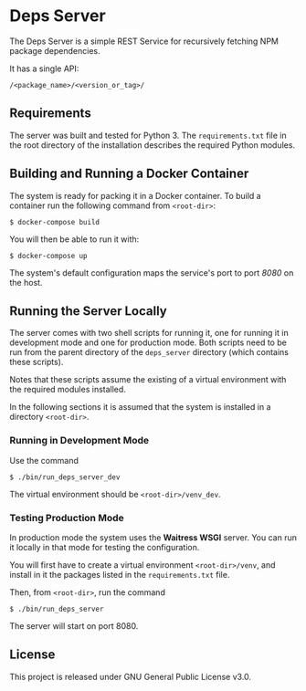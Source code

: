 # Deps Server

The Deps Server is a simple REST Service for recursively fetching NPM
package dependencies.

It has a single API:

    /<package_name>/<version_or_tag>/

## Requirements

The server was built and tested for Python 3. The `requirements.txt`
file in the root directory of the installation describes the required
Python modules.

## Building and Running a Docker Container

The system is ready for packing it in a Docker container. To build a
container run the following command from `<root-dir>`:

    $ docker-compose build

You will then be able to run it with:

    $ docker-compose up

The system's default configuration maps the service's port to port
*8080* on the host.

## Running the Server Locally

The server comes with two shell scripts for running it, one for
running it in development mode and one for production mode. Both
scripts need to be run from the parent directory of the
`deps_server` directory (which contains these scripts).

Notes that these scripts assume the existing of a virtual environment
with the required modules installed.

In the following sections it is assumed that the system is installed
in a directory `<root-dir>`.

### Running in Development Mode

Use the command

    $ ./bin/run_deps_server_dev

The virtual environment should be `<root-dir>/venv_dev`.

### Testing Production Mode

In production mode the system uses the **Waitress WSGI** server. You can
run it locally in that mode for testing the configuration.

You will first have to create a virtual environment
`<root-dir>/venv`, and install in it the packages listed in the
`requirements.txt` file.

Then, from `<root-dir>`, run the command

    $ ./bin/run_deps_server

The server will start on port 8080.

## License

This project is released under GNU General Public License v3.0.
